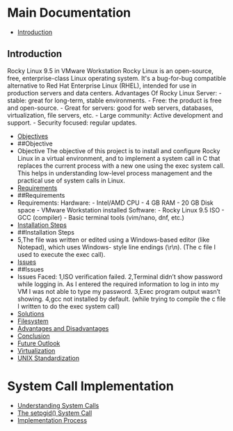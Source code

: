 # Main Documentation

- [Introduction](#introduction)
 ## Introduction
Rocky Linux 9.5 in VMware Workstation 
Rocky Linux is an open-source, free, enterprise-class Linux operating system. It's a bug-for-bug 
compatible alternative to Red Hat Enterprise Linux (RHEL), intended for use in production servers and 
data centers. 
Advantages Of Rocky Linux Server: - stable: great for long-term, stable environments. - Free: the product is free and open-source. - Great for servers: good for web servers, databases, virtualization, file servers, etc. - Large community: Active development and support. - Security focused: regular updates.
- [Objectives](#objectives)
- ##Objective
- Objective 
The objective of this project is to install and configure Rocky Linux in a virtual environment, and to 
implement a system call in C that replaces the current process with a new one using the exec system 
call. This helps in understanding low-level process management and the practical use of system calls in 
Linux. 
- [Requirements](#requirements)
- ##Requirements
- Requirements: 
Hardware: - Intel/AMD CPU - 4 GB RAM - 20 GB Disk space - VMware Workstation installed 
Software: - Rocky Linux 9.5 ISO - GCC (compiler) - Basic terminal tools (vim/nano, dnf, etc.) 
- [Installation Steps](#installation-steps)
- ##Installation Steps
- 5,The file was written or edited using a Windows-based editor (like Notepad), which uses Windows- 
style line endings (\r\n). (The c file I used to execute the exec call).
- [Issues](#issues)
- ##Issues
- Issues Faced: 
1,ISO verification failed. 
2,Terminal didn’t show password while logging in. 
As I entered the required information to log in into my VM I was not able to type my password. 
3,Exec program output wasn’t showing. 
4,gcc not installed by default. (while trying to compile the c file I written to do the exec system call) 
- [Solutions](#solutions)
- [Filesystem](#filesystem)
- [Advantages and Disadvantages](#advantages-and-disadvantages)
- [Conclusion](#conclusion)
- [Future Outlook](#future-outlook)
- [Virtualization](#virtualization)
- [UNIX Standardization](#unix-standardization)

# System Call Implementation

- [Understanding System Calls](#understanding-system-calls)
- [The setpgid() System Call](#the-setpgid-system-call)
- [Implementation Process](#implementation-process)

